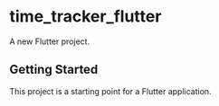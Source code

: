 # time_tracker_flutter

A new Flutter project.

## Getting Started

This project is a starting point for a Flutter application.
